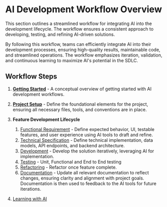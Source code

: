 # AI Development Workflow Overview

This section outlines a streamlined workflow for integrating AI into the development lifecycle. The workflow ensures a consistent approach to developing, testing, and refining AI-driven solutions.

By following this workflow, teams can efficiently integrate AI into their development processes, ensuring high-quality results, maintainable code, and streamlined operations. The workflow emphasizes iteration, validation, and continuous learning to maximize AI's potential in the SDLC.

## Workflow Steps

1. **[Getting Started](01-getting-started.md)** - A conceptual overview of getting started with AI development workflows.
2. **[Project Setup](02-project-setup.md)** - Define the foundational elements for the project, ensuring all necessary files, tools, and conventions are in place.
3. **Feature Development Lifecycle**

	1. [Functional Requirement](03-functional-requirement.md) - Define expected behavior, UI, testable features, and user experience using AI tools to draft and refine.
  	2. [Technical Specification](04-technical-specification.md) - Define technical implementation, data models, API endpoints, and backend architecture.
	3. [Development](05-development.md) - Develop the solution iteratively, leveraging AI for implementation.
	4. [Testing](06-testing.md) - Unit, Functional and End to End testing
	5. [Refactoring](07-refactoring.md) - Refactor once feature complete.
	6. [Documentation](08-documentation.md) - Update all relevant documentation to reflect changes, ensuring clarity and alignment with project goals.  Documentation is then used to feedback to the AI tools for future iterations.
4. [Learning with AI](09-learning.md)
